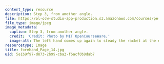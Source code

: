 ```yaml
---
content_type: resource
description: Step 3, from another angle.
file: https://ol-ocw-studio-app-production.s3.amazonaws.com/courses/pe-710-tennis-spring-2007/5e1b9f97d8732b99cba2f6acf0b9dab7_forehand_Page_14.jpg
file_type: image/jpeg
image_metadata:
  caption: Step 3, from another angle.
  credit: 'Credit: Photo by MIT OpenCourseWare.'
  image-alt: The left hand comes up again to steady the racket at the end of the stroke.
resourcetype: Image
title: forehand_Page_14.jpg
uid: 5e1b9f97-d873-2b99-cba2-f6acf0b9dab7
---
```

